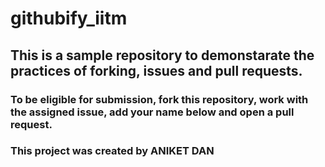 # githubify_iitm

## This is a sample repository to demonstarate the practices of forking, issues and pull requests.

### To be eligible for submission, fork this repository, work with the assigned issue, add your name below and open a pull request.

### This project was created by ANIKET DAN
